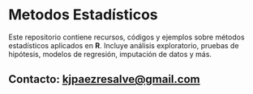 # Metodos Estadísticos

Este repositorio contiene recursos, códigos y ejemplos sobre métodos estadísticos aplicados en **R**. Incluye análisis exploratorio, pruebas de hipótesis, modelos de regresión, imputación de datos y más.

## Contacto: kjpaezresalve@gmail.com

